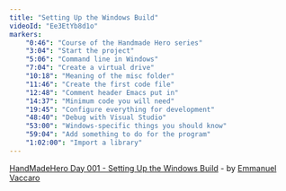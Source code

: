 ```yaml
---
title: "Setting Up the Windows Build"
videoId: "Ee3EtYb8d1o"
markers:
    "0:46": "Course of the Handmade Hero series"
    "3:04": "Start the project"
    "5:06": "Command line in Windows"
    "7:04": "Create a virtual drive"
    "10:18": "Meaning of the misc folder"
    "11:46": "Create the first code file"
    "12:48": "Comment header Emacs put in"
    "14:37": "Minimum code you will need"
    "19:45": "Configure everything for development"
    "48:40": "Debug with Visual Studio"
    "53:00": "Windows-specific things you should know"
    "59:04": "Add something to do for the program"
    "1:02:00": "Import a library"
---
```


[HandMadeHero Day 001 - Setting Up the Windows Build](https://drive.google.com/file/d/0B6DxtsjMnvF8R2Mzckc1R3dhbzQ/view?usp=sharing) - by [Emmanuel Vaccaro](https://twitter.com/Mannilie)
